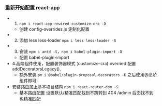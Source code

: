 ### 重新开始配置 react-app

- 1.  `npm i react-app-rewired customize-cra -D`
  - 创建 config-overrides.js 定制化配置
- 2. 添加 less less-loader `npm i less less-loader -S`
- 3. 安装 `npm i antd -S`，`npm i babel-plugin-import -D`
  - 配置 babel-plugin-import
- 4.高阶组件使用，配置装饰器模式 (customize-cra) overried 配置 addDecoratorsLegacy(),
  - 额外安装 `pm i @babel/plugin-proposal-decorators -D` 之后使用@高阶组件即可
- 安装路由加上基本项目结构 `npm i react-router-dom -S`
  - 基本路由配置 设置默认/精准匹配找到不跳转到 404 /admin 后面找不到也精准匹配
